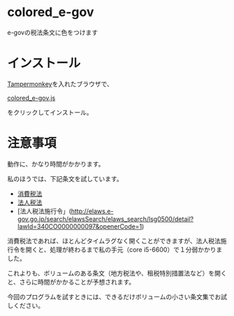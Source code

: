 # colored_e-gov

e-govの税法条文に色をつけます


# インストール

[Tampermonkey](http://tampermonkey.net/)を入れたブラウザで、

[colored_e-gov.js](https://github.com/m-haketa/src/colored_e-gov/)

をクリックしてインストール。


# 注意事項

動作に、かなり時間がかかります。

私のほうでは、下記条文を試しています。

- [消費税法](http://elaws.e-gov.go.jp/search/elawsSearch/elaws_search/lsg0500/detail?lawId=363AC0000000108)
- [法人税法](http://elaws.e-gov.go.jp/search/elawsSearch/elaws_search/lsg0500/detail?lawId=340AC0000000034)
- [法人税法施行令」(http://elaws.e-gov.go.jp/search/elawsSearch/elaws_search/lsg0500/detail?lawId=340CO0000000097&openerCode=1)

消費税法であれば、ほとんどタイムラグなく開くことができますが、法人税法施行令を開くと、処理が終わるまで私の手元（core i5-6600）で１分弱かかりました。

これよりも、ボリュームのある条文（地方税法や、租税特別措置法など）を開くと、さらに時間がかかることが予想されます。

今回のプログラムを試すときには、できるだけボリュームの小さい条文集でお試しください。
